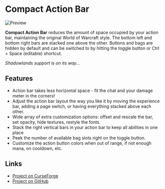 # Compact Action Bar

![Preview](https://raw.githubusercontent.com/domino54/CompactActionBar/master/Textures/Presets/Default.jpg)

**Compact Action Bar** reduces the amount of space occupied by your action bar, maintaining the original World of Warcraft style. The bottom left and bottom right bars are stacked one above the other. Buttons and bags are hidden by default and can be switched to by hitting the toggle button or Ctrl + Space (editable) shortcut.

*Shadowlands support is on its way...*

## Features

* Action bar takes less horizontal space - fit the chat and your damage meter in the corners!
* Adjust the action bar layout the way you like it by moving the experience bar, adding a page switch, or having everything stacked above each other.
* Wide array of extra customization options: offset and rescale the bar, set opacity, hide textures, restyle the fonts.
* Stack the right vertical bars in your action bar to keep all abilities in one place
* Peek the number of available bag slots right on the toggle button.
* Customize the action button colors when out of range, if not enough mana, on cooldown, etc.

## Links

* [Project on CurseForge](https://www.curseforge.com/wow/addons/compact-action-bar)
* [Project on GitHub](https://github.com/domino54/CompactActionBar)
